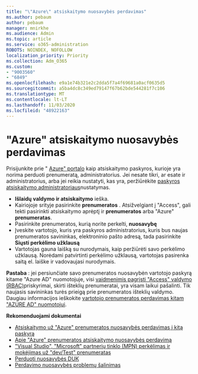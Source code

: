 ```yaml
---
title: "\"Azure\" atsiskaitymo nuosavybės perdavimas"
ms.author: pebaum
author: pebaum
manager: mnirkhe
ms.audience: Admin
ms.topic: article
ms.service: o365-administration
ROBOTS: NOINDEX, NOFOLLOW
localization_priority: Priority
ms.collection: Adm_O365
ms.custom:
- "9003560"
- "6849"
ms.openlocfilehash: e9a1e74b321e2c2dda5f7a4f69681a0acf0635d5
ms.sourcegitcommit: a5ba4dc8c349ed79147f67b62bde544281f7c106
ms.translationtype: MT
ms.contentlocale: lt-LT
ms.lasthandoff: 11/03/2020
ms.locfileid: "48922163"
---
```

# <a name="transfer-azure-billing-ownership"></a>"Azure" atsiskaitymo nuosavybės perdavimas

Prisijunkite prie " [Azure" portalo](https://portal.azure.com/) kaip atsiskaitymo paskyros, kurioje yra norima perduoti prenumeratą, administratorius. Jei nesate tikri, ar esate ir administratorius, arba jei reikia nustatyti, kas yra, peržiūrėkite [paskyros atsiskaitymo administratoriaus](https://docs.microsoft.com/azure/cost-management-billing/understand/subscription-transfer#whoisaa)nustatymas.

- **Išlaidų valdymo ir atsiskaitymo** ieška.
- Kairiojoje srityje pasirinkite **prenumeratos** . Atsižvelgiant į "Access", gali tekti pasirinkti atsiskaitymo aprėptį ir **prenumeratos** arba "Azure" **prenumeratas**.
- Pasirinkite prenumeratos, kurią norite perkelti, **nuosavybę**
- Įveskite vartotojo, kuris yra paskyros administratorius, kuris bus naujas prenumeratos savininkas, elektroninio pašto adresą, tada pasirinkite **Siųsti perkėlimo užklausą**
- Vartotojas gauna laišką su nurodymais, kaip peržiūrėti savo perkėlimo užklausą. Norėdami patvirtinti perkėlimo užklausą, vartotojas pasirenka saitą el. laiške ir vadovaujasi nurodymais.

**Pastaba** : jei persiunčiate savo prenumeratos nuosavybėn vartotojo paskyrą kitame "Azure AD" nuomotojuje, visi [vaidmenimis pagrįsti "Access" valdymo (RBAC)](https://docs.microsoft.com/azure/role-based-access-control/overview?WT.mc_id=Portal-Microsoft_Azure_Support)priskyrimai, skirti išteklių prenumeratai, yra visam laikui pašalinti. Tik naujasis savininkas turės prieigą prie prenumeratos išteklių valdymo. Daugiau informacijos ieškokite [vartotojo prenumeratos perdavimas kitam "AZURE AD" nuomotojui](https://docs.microsoft.com/azure/active-directory/managed-identities-azure-resources/known-issues?WT.mc_id=Portal-Microsoft_Azure_Support).

**Rekomenduojami dokumentai**

- [Atsiskaitymo už "Azure" prenumeratos nuosavybės perdavimas į kitą paskyrą](https://docs.microsoft.com/azure/cost-management-billing/manage/billing-subscription-transfer)
- [Apie "Azure" prenumeratos atsiskaitymo nuosavybės perdavimą](https://docs.microsoft.com//azure/cost-management-billing/understand/subscription-transfer)
- ["Visual Studio", "Microsoft" partnerių tinklo (MPN) perkėlimas ir mokėjimas už "dev/Test" prenumeratas](https://docs.microsoft.com/azure/billing/billing-subscription-transfer?WT.mc_id=Portal-Microsoft_Azure_Support#transferring-visual-studio-microsoft-partner-network-mpn-and-pay-as-you-go-devtest-subscriptions)
- [Perduoti nuosavybės DUK](https://docs.microsoft.com/azure/billing/billing-subscription-transfer?WT.mc_id=Portal-Microsoft_Azure_Support#frequently-asked-questions-faq-for-senders)
- [Perdavimo nuosavybės problemų šalinimas](https://docs.microsoft.com/azure/billing/billing-subscription-transfer?WT.mc_id=Portal-Microsoft_Azure_Support#troubleshooting)

